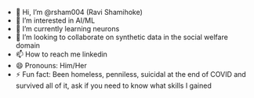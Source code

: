 - 👋 Hi, I’m @rsham004 (Ravi Shamihoke)
- 👀 I’m interested in AI/ML
- 🌱 I’m currently learning neurons
- 💞️ I’m looking to collaborate on synthetic data in the social welfare domain
- 📫 How to reach me linkedin
- 😄 Pronouns: Him/Her
- ⚡ Fun fact: Been homeless, penniless, suicidal at the end of COVID and survived all of it, ask if you need to know what skills I gained

<!---
rsham004/rsham004 is a ✨ special ✨ repository because its `README.md` (this file) appears on your GitHub profile.
You can click the Preview link to take a look at your changes.
--->
